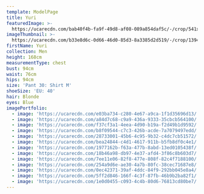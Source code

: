 ```yaml
---
template: ModelPage
title: Yuri
featuredImage: >-
  https://ucarecdn.com/bab40f4b-fa9f-49d8-af08-089a854daf5c/-/crop/541x187/2,0/-/preview/
imageThumbnail: >-
  https://ucarecdn.com/b33e8d6c-0d66-46d0-85d3-8a3385d2d519/-/crop/1394x1943/174,0/-/preview/
firstName: Yuri
collection: Men
height: 168cm
measurementType: chest
bust: 94cm
waist: 76cm
hips: 94cm
size: 'Pant 30: Shirt M'
shoeSize: 'EU: 40'
hair: Blonde
eyes: Blue
imagePortfolio:
  - image: 'https://ucarecdn.com/e03ba734-c280-4e67-a9ca-1f1d35696d13/'
  - image: 'https://ucarecdn.com/a84d7c68-c9a9-436a-9333-35cbcb564100/'
  - image: 'https://ucarecdn.com/f37cf3a1-4eea-4d90-b19a-f2d49b1d9592/'
  - image: 'https://ucarecdn.com/b8f09544-c7c3-426b-acde-7a7079497edd/'
  - image: 'https://ucarecdn.com/28733001-45b6-4c95-9b32-c4dc7cb51572/'
  - image: 'https://ucarecdn.com/bea24844-c4d1-4617-911b-b5fb8df0c4e1/'
  - image: 'https://ucarecdn.com/1977162b-f63a-477b-8abd-13ed0105438f/'
  - image: 'https://ucarecdn.com/18b46a98-db97-4e37-afd4-3f86c8b603d7/'
  - image: 'https://ucarecdn.com/7ee11e06-82f8-477e-808f-82c4f7188100/'
  - image: 'https://ucarecdn.com/254a9d6e-ae30-4a7b-80fc-38cec71687e8/'
  - image: 'https://ucarecdn.com/0ec42371-39af-4ddc-84f9-292bb045e8a4/'
  - image: 'https://ucarecdn.com/5ff2d846-166f-4c3f-87fb-46b9b2ba82f1/'
  - image: 'https://ucarecdn.com/1e0d0455-c093-4c4b-80d6-76813cd80be7/'
---
```


